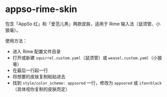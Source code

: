 # appso-rime-skin
包含「AppSo 红」和「爱范儿黑」两款皮肤，适用于 Rime 输入法（鼠须管、小狼毫）。

使用方法：

- 进入 Rime 配置文件目录
- 打开或新建 `squirrel.custom.yaml`（鼠须管）或 `weasel.custom.yaml`（小狼毫）
- 在最后一行起一行
- 将想要的皮肤复制粘贴进去
- 找到 `style/color_scheme: appsored` 一行，修改为 `appsored` 或 `ifanrblack`（具体视你复制的皮肤而定）
